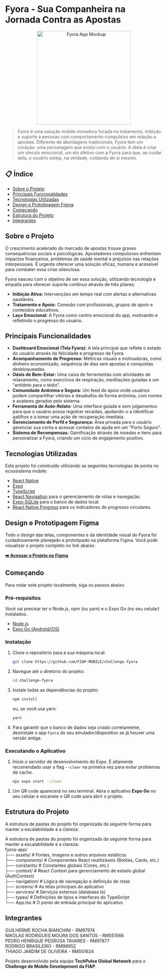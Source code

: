 # Fyora - Sua Companheira na Jornada Contra as Apostas

<p align="center">
  <img src="assets/images/fyora-character-care.png" alt="Fyora App Mockup" width="300"/>
</p>

> Fyora é uma solução mobile inovadora focada no tratamento, inibição e suporte a pessoas com comportamento compulsivo em relação a apostas. Diferente de abordagens tradicionais, Fyora tem um coração: uma personagem que evolui com o usuário. A ideia é criar um vínculo emocional, um elo afetivo com a Fyora para que, ao cuidar dela, o usuário esteja, na verdade, cuidando de si mesmo.

## 📋 Índice

- [Sobre o Projeto](#sobre-o-projeto)
- [Principais Funcionalidades](#principais-funcionalidades)
- [Tecnologias Utilizadas](#tecnologias-utilizadas)
- [Design e Prototipagem Figma](#design-e-prototipagem-figma)
- [Começando](#começando)
- [Estrutura do Projeto](#estrutura-do-projeto)
- [Integrantes](#integrantes)

## Sobre o Projeto

O crescimento acelerado do mercado de apostas trouxe graves consequências sociais e psicológicas. Apostadores compulsivos enfrentam impactos financeiros, problemas de saúde mental e prejuízos nas relações interpessoais. É urgente oferecer uma solução eficaz, humana e acessível para combater essa crise silenciosa.

Fyora nasceu com o objetivo de ser essa solução, utilizando tecnologia e empatia para oferecer suporte contínuo através de três pilares:

- **Inibição Ativa:** Intervenções em tempo real com alertas e alternativas saudáveis.
- **Tratamento e Apoio:** Conexão com profissionais, grupos de apoio e conteúdos educativos.
- **Laço Emocional:** A Fyora como centro emocional do app, motivando e refletindo o progresso do usuário.

## Principais Funcionalidades

- **Dashboard Emocional (Tela Fyora):** A tela principal que reflete o estado do usuário através da felicidade e progresso da Fyora.
- **Acompanhamento de Progresso:** Métricas visuais e motivadoras, como dinheiro economizado, sequência de dias sem apostas e conquistas desbloqueadas.
- **Oásis de Bem-Estar:** Uma caixa de ferramentas com atividades de relaxamento, como exercícios de respiração, meditações guiadas e um "antídoto para o tédio".
- **Comunidade Anônima e Segura:** Um feed de apoio onde usuários podem compartilhar vitórias e desabafos de forma anônima, com nomes e avatares gerados pelo sistema.
- **Ferramenta de Auto-Relato:** Uma interface guiada e sem julgamentos para que o usuário possa registrar recaídas, ajudando-o a identificar gatilhos e a tomar uma ação de recuperação imediata.
- **Gerenciamento de Perfil e Segurança:** Área privada para o usuário gerenciar sua conta e acessar contatos de ajuda em um "Porto Seguro".
- **Sistema de Recompensas:** Gamificação através de moedas e itens para personalizar a Fyora, criando um ciclo de engajamento positivo.

## Tecnologias Utilizadas

Este projeto foi construído utilizando as seguintes tecnologias de ponta no ecossistema mobile:

- [React Native](https://reactnative.dev/)
- [Expo](https://expo.dev/)
- [TypeScript](https://www.typescriptlang.org/)
- [React Navigation](https://reactnavigation.org/) para o gerenciamento de rotas e navegação.
- [Expo-SQLite](https://docs.expo.dev/versions/latest/sdk/sqlite/) para o banco de dados local.
- [React Native Progress](https://github.com/oblador/react-native-progress) para os indicadores de progresso circulares.

## Design e Prototipagem Figma

Todo o design das telas, componentes e da identidade visual do Fyora foi cuidadosamente planejado e prototipado na plataforma Figma. Você pode visualizar o projeto completo no link abaixo.

**[➡️ Acessar o Projeto no Figma](https://www.figma.com/design/2v3JN6z8rvv37GhoBjCklf/Fyora?node-id=0-1&t=vQSbaVGpyxurjxeu-1)**

## Começando

Para rodar este projeto localmente, siga os passos abaixo.

### Pré-requisitos

Você vai precisar ter o Node.js, npm (ou yarn) e o Expo Go (no seu celular) instalados.

- [Node.js](https://nodejs.org/en/)
- [Expo Go (Android/iOS)](https://expo.dev/go)

### Instalação

1. Clone o repositório para a sua máquina local:
    ```sh
    git clone https://github.com/FIAP-MOBILE/challenge-fyora
    ```
2. Navegue até o diretório do projeto:
    ```sh
    cd challenge-fyora
    ```
3. Instale todas as dependências do projeto:
    ```sh
    npm install
    ```
    ou, se você usa yarn:
    ```sh
    yarn
    ```
4. Para garantir que o banco de dados seja criado corretamente, desinstale o app `Fyora` do seu emulador/dispositivo se já houver uma versão antiga.

### Executando o Aplicativo

1. Inicie o servidor de desenvolvimento do Expo. É altamente recomendado usar a flag `--clear` na primeira vez para evitar problemas de cache.
    ```sh
    npx expo start --clear
    ```
2. Um QR code aparecerá no seu terminal. Abra o aplicativo **Expo Go** no seu celular e escaneie o QR code para abrir o projeto.

## Estrutura do Projeto

A estrutura de pastas do projeto foi organizada da seguinte forma para manter a escalabilidade e a clareza:



A estrutura de pastas do projeto foi organizada da seguinte forma para manter a escalabilidade e a clareza: <br>
fyora-app/ <br>
├── assets/ # Fontes, imagens e outros arquivos estáticos <br>
├── components/ # Componentes React reutilizáveis (Botões, Cards, etc.) <br>
├── constants/ # Constantes globais (Cores, etc.) <br>
├── context/ # React Context para gerenciamento de estado global (AuthContext) <br>
├── navigation/ # Lógica de navegação e definição de rotas <br>
├── screens/ # As telas principais do aplicativo <br>
├── services/ # Serviços externos (database.ts) <br>
├── types/ # Definições de tipos e interfaces do TypeScript <br>
└── App.tsx # O ponto de entrada principal do aplicativo


## Integrantes

GUILHERME ROCHA BIANCHINI - RM97974  
NIKOLAS RODRIGUES MOURA DOS SANTOS - RM551566  
PEDRO HENRIQUE PEDROSA TAVARES - RM97877  
RODRIGO BRASILEIRO - RM98952  
THIAGO JARDIM DE OLIVEIRA - RM551624  

Projeto desenvolvido pela equipe **TechPulse Global Network** para o **Challenge de Mobile Development da FIAP**.

